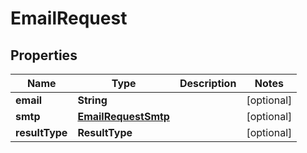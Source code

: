 

# EmailRequest

## Properties

Name | Type | Description | Notes
------------ | ------------- | ------------- | -------------
**email** | **String** |  |  [optional]
**smtp** | [**EmailRequestSmtp**](EmailRequestSmtp.md) |  |  [optional]
**resultType** | **ResultType** |  |  [optional]



